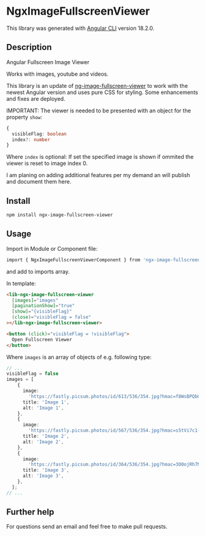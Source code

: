 # NgxImageFullscreenViewer

This library was generated with [Angular CLI](https://github.com/angular/angular-cli) version 18.2.0.

## Description

Angular Fullscreen Image Viewer

Works with images, youtube and videos.

This library is an update of [ng-image-fullscreen-viewer](https://www.npmjs.com/package/ng-image-fullscreen-view) to work with the newest Angular version and uses pure CSS for styling. Some enhancements and fixes are deployed.

IMPORTANT:
The viewer is needed to be presented with an object for the property `show`:

```typescript
{
  visibleFlag: boolean
  index?: number 
}
```

Where `index` is optional: If set the specified image is shown if ommited the viewer is reset to image index 0.

I am planing on adding additional features per my demand an will publish and document them here.

## Install

```bash
npm install ngx-image-fullscreen-viewer
```

## Usage

Import in Module or Component file:

```bash
import { NgxImageFullscreenViewerComponent } from 'ngx-image-fullscreen-viewer'
```

and add to imports array.

In template:

```html
<lib-ngx-image-fullscreen-viewer
  [images]="images"
  [paginationShow]="true"
  [show]="{visibleFlag}"
  (close)="visibleFlag = false"
></lib-ngx-image-fullscreen-viewer>

<button (click)="visibleFlag = !visibleFlag">
  Open Fullscreen Viewer
</button>
```

Where `images` is an array of objects of e.g. following type:

```typescript
// ...
visibleFlag = false
images = [
    {
      image:
        'https://fastly.picsum.photos/id/613/536/354.jpg?hmac=f8WsBPQbUfhqaTEyLASnu4NMkTbyljMVVgXlU9CNDyk',
      title: 'Image 1',
      alt: 'Image 1',
    },
    {
      image:
        'https://fastly.picsum.photos/id/567/536/354.jpg?hmac=s5tVi7c1-6xVRcvryVxRWMFZK7uAkqhbcy3_mHVO94E',
      title: 'Image 2',
      alt: 'Image 2',
    },
    {
      image:
        'https://fastly.picsum.photos/id/364/536/354.jpg?hmac=3O0ojRh7NNfYP6PiPhbnupymAgRh1IUj7FK5zAOtrws',
      title: 'Image 3',
      alt: 'Image 3',
    },
  ];
// ...
```

## Further help

For questions send an email and feel free to make pull requests.
